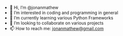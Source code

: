 - 👋 Hi, I’m @jonanmathew
- 👀 I’m interested in coding and programming in general
- 🌱 I’m currently learning various Python Frameworks
- 💞️ I’m looking to collaborate on various projects
- 📫 How to reach me: jonanmathew@gmail.com

<!---
jonanmathew/jonanmathew is a ✨ special ✨ repository because its `README.md` (this file) appears on your GitHub profile.
You can click the Preview link to take a look at your changes.
--->
